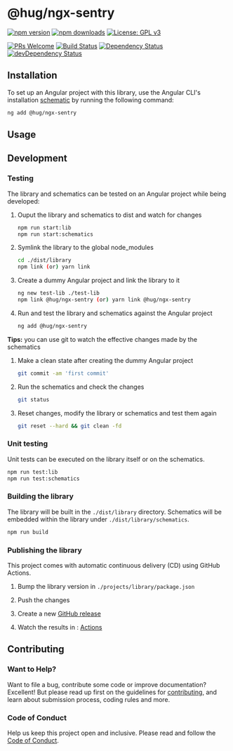 # @hug/ngx-sentry

[![npm version](https://img.shields.io/npm/v/@hug/ngx-sentry.svg?logo=npm&logoColor=fff&label=NPM+package&color=limegreen)](https://www.npmjs.com/package/@hug/ngx-sentry) [![npm downloads](https://img.shields.io/npm/dm/@hug/ngx-sentry.svg?style=flat-square)](https://npmcharts.com/compare/@hug/ngx-sentry?minimal=true) [![License: GPL v3](https://img.shields.io/badge/License-GPLv3-blue.svg)](https://www.gnu.org/licenses/gpl-3.0)

[![PRs Welcome](https://img.shields.io/badge/prs-welcome-brightgreen.svg?style=flat-square)](http://makeapullrequest.com) [![Build Status](https://github.com/GITHUG_REPO_NAME/workflows/CI/badge.svg)](https://github.com/GITHUG_REPO_NAME/actions?query=workflow:CI) [![Dependency Status](https://img.shields.io/david/GITHUG_REPO_NAME.svg?style=flat-square)](https://david-dm.org/GITHUG_REPO_NAME) [![devDependency Status](https://img.shields.io/david/dev/GITHUG_REPO_NAME.svg?style=flat-square)](https://david-dm.org/GITHUG_REPO_NAME#info=devDependencies)

<!-- edit: description -->

## Installation

To set up an Angular project with this library, use the Angular CLI's installation [schematic][schematics] by running the following command:

```sh
ng add @hug/ngx-sentry
```

<!-- edit:
The ng add command will install the library and ask the following questions to determine which features to include:

1. lorem ipsum
2. lorem ipsum

The ng add command will additionally perform the following configurations:

* lorem ipsum
* lorem ipsum
-->


## Usage

<!-- edit: usage -->


## Development

### Testing

The library and schematics can be tested on an Angular project while being developed:

1. Ouput the library and schematics to dist and watch for changes

   ```sh
   npm run start:lib
   npm run start:schematics
   ```

2. Symlink the library to the global node_modules

   ```sh
   cd ./dist/library
   npm link (or) yarn link
   ```

3. Create a dummy Angular project and link the library to it

   ```sh
   ng new test-lib ./test-lib
   npm link @hug/ngx-sentry (or) yarn link @hug/ngx-sentry
   ```

4. Run and test the library and schematics against the Angular project

   ```sh
   ng add @hug/ngx-sentry
   ```

**Tips:** you can use git to watch the effective changes made by the schematics

1. Make a clean state after creating the dummy Angular project

   ```sh
   git commit -am 'first commit'
   ```

2. Run the schematics and check the changes

   ```sh
   git status
   ```

3. Reset changes, modify the library or schematics and test them again

   ```sh
   git reset --hard && git clean -fd
   ```

### Unit testing

Unit tests can be executed on the library itself or on the schematics.

```sh
npm run test:lib
npm run test:schematics
```

### Building the library

The library will be built in the `./dist/library` directory.
Schematics will be embedded within the library under `./dist/library/schematics`.

```sh
npm run build
```

### Publishing the library

This project comes with automatic continuous delivery (CD) using GitHub Actions.

1. Bump the library version in `./projects/library/package.json`

2. Push the changes

3. Create a new [GitHub release](https://github.com/@hug/ngx-sentry/releases/new)

4. Watch the results in : [Actions](https://github.com/@hug/ngx-sentry/actions)


## Contributing

### Want to Help?

Want to file a bug, contribute some code or improve documentation? Excellent!
But please read up first on the guidelines for [contributing][contributing], and learn about submission process, coding rules and more.

### Code of Conduct

Help us keep this project open and inclusive.
Please read and follow the [Code of Conduct][codeofconduct].




[schematics]: https://angular.io/guide/schematics-for-libraries
[contributing]: CONTRIBUTING.md
[codeofconduct]: CODE_OF_CONDUCT.md
